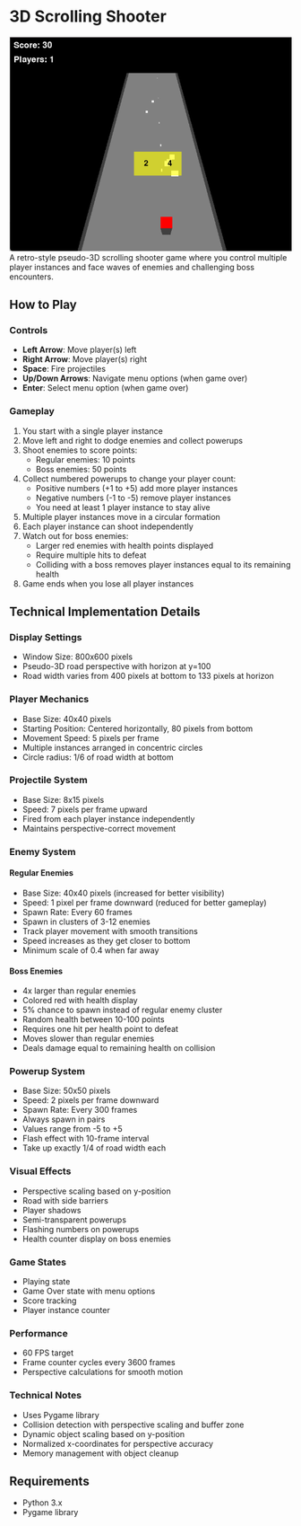 # 3D Scrolling Shooter
![alt text](image.png)
A retro-style pseudo-3D scrolling shooter game where you control multiple player instances and face waves of enemies and challenging boss encounters.

## How to Play

### Controls
- **Left Arrow**: Move player(s) left
- **Right Arrow**: Move player(s) right  
- **Space**: Fire projectiles
- **Up/Down Arrows**: Navigate menu options (when game over)
- **Enter**: Select menu option (when game over)

### Gameplay
1. You start with a single player instance
2. Move left and right to dodge enemies and collect powerups
3. Shoot enemies to score points:
   - Regular enemies: 10 points
   - Boss enemies: 50 points
4. Collect numbered powerups to change your player count:
   - Positive numbers (+1 to +5) add more player instances
   - Negative numbers (-1 to -5) remove player instances
   - You need at least 1 player instance to stay alive
5. Multiple player instances move in a circular formation
6. Each player instance can shoot independently
7. Watch out for boss enemies:
   - Larger red enemies with health points displayed
   - Require multiple hits to defeat
   - Colliding with a boss removes player instances equal to its remaining health
8. Game ends when you lose all player instances

## Technical Implementation Details

### Display Settings
- Window Size: 800x600 pixels
- Pseudo-3D road perspective with horizon at y=100
- Road width varies from 400 pixels at bottom to 133 pixels at horizon

### Player Mechanics
- Base Size: 40x40 pixels
- Starting Position: Centered horizontally, 80 pixels from bottom
- Movement Speed: 5 pixels per frame
- Multiple instances arranged in concentric circles
- Circle radius: 1/6 of road width at bottom

### Projectile System
- Base Size: 8x15 pixels
- Speed: 7 pixels per frame upward
- Fired from each player instance independently
- Maintains perspective-correct movement

### Enemy System
#### Regular Enemies
- Base Size: 40x40 pixels (increased for better visibility)
- Speed: 1 pixel per frame downward (reduced for better gameplay)
- Spawn Rate: Every 60 frames
- Spawn in clusters of 3-12 enemies
- Track player movement with smooth transitions
- Speed increases as they get closer to bottom
- Minimum scale of 0.4 when far away

#### Boss Enemies
- 4x larger than regular enemies
- Colored red with health display
- 5% chance to spawn instead of regular enemy cluster
- Random health between 10-100 points
- Requires one hit per health point to defeat
- Moves slower than regular enemies
- Deals damage equal to remaining health on collision

### Powerup System
- Base Size: 50x50 pixels
- Speed: 2 pixels per frame downward
- Spawn Rate: Every 300 frames
- Always spawn in pairs
- Values range from -5 to +5
- Flash effect with 10-frame interval
- Take up exactly 1/4 of road width each

### Visual Effects
- Perspective scaling based on y-position
- Road with side barriers
- Player shadows
- Semi-transparent powerups
- Flashing numbers on powerups
- Health counter display on boss enemies

### Game States
- Playing state
- Game Over state with menu options
- Score tracking
- Player instance counter

### Performance
- 60 FPS target
- Frame counter cycles every 3600 frames
- Perspective calculations for smooth motion

### Technical Notes
- Uses Pygame library
- Collision detection with perspective scaling and buffer zone
- Dynamic object scaling based on y-position
- Normalized x-coordinates for perspective accuracy
- Memory management with object cleanup

## Requirements
- Python 3.x
- Pygame library